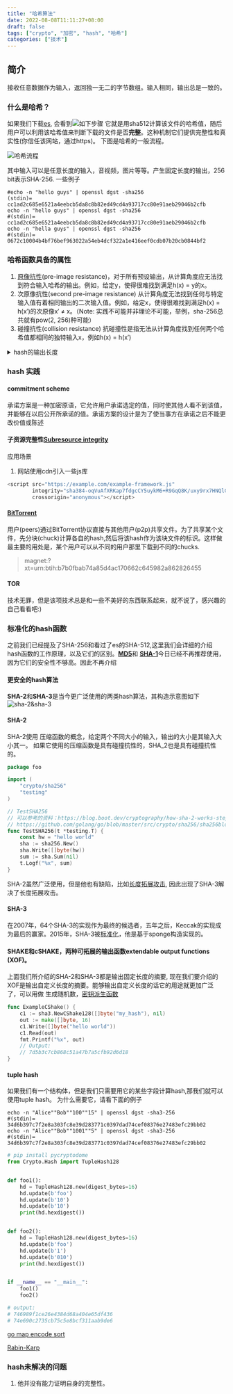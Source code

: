 ```yaml
---
title: "哈希算法"
date: 2022-08-08T11:11:27+08:00
draft: false
tags: ["crypto", "加密", "hash", "哈希"]
categories: ["技术"]
---
```


## 简介
接收任意数据作为输入，返回独一无二的字节数组。输入相同，输出总是一致的。

### 什么是哈希？
如果我们下载[es](https://www.elastic.co/guide/en/elasticsearch/reference/current/targz.html), 会看到![如下步骤](es_sha512.png) 
它就是用sha512计算该文件的哈希值，随后用户可以利用该哈希值来判断下载的文件是否**完整**。这种机制它们提供完整性和真实性(你信任该网站，通过https)。
下图是哈希的一般流程。

![哈希流程](hash_black_box.png)

其中输入可以是任意长度的输入，音视频，图片等等。产生固定长度的输出，256 bit表示SHA-256.
一些例子
```shell
#echo -n "hello guys" | openssl dgst -sha256
(stdin)= cc1ad2c685e6521a4eebcb5da8c8b82ed49cd4a93717cc80e91aeb29046b2cfb
echo -n "hello guys" | openssl dgst -sha256
#(stdin)= cc1ad2c685e6521a4eebcb5da8c8b82ed49cd4a93717cc80e91aeb29046b2cfb
echo -n "hella guys" | openssl dgst -sha256
#(stdin)= 0672c10004b4bf76bef963022a54eb4dcf322a1e416eef0cdb07b20cb0844bf2
```


### 哈希函数具备的属性
1. [原像抗性](https://zh.wikipedia.org/wiki/%E5%8E%9F%E5%83%8F%E6%94%BB%E5%87%BB)(pre-image resistance)，对于所有预设输出，从计算角度应无法找到符合输入哈希的输出。例如，给定y，使得很难找到满足h(x) = y的x。
2. 次原像抗性(second pre-image resistance) 从计算角度无法找到任何与特定输入值有着相同输出的二次输入值。例如，给定x，使得很难找到满足h(x) = h(x′)的次原像x′ ≠ x。（Note: 实践不可能并非理论不可能，举例，sha-256总共就有pow(2, 256)种可能）
3. 碰撞抗性(collision resistance) 抗碰撞性是指无法从计算角度找到任何两个哈希值都相同的独特输入x，例如h(x) = h(x′)

<details>
  <summary>hash的输出长度</summary>
hash的输出长度并不是其必备的属性之一，但是为了满足属性123,实践中hash的输出长度至少应该是256bit,即32字节。256bit提供了最低128bit的 <a href="https://zh.wikipedia.org/wiki/%E7%94%9F%E6%97%A5%E6%94%BB%E5%87%BB">安全性</a>
</details>

### hash 实践

#### commitment scheme

承诺方案是一种加密原语，它允许用户承诺选定的值，同时使其他人看不到该值，并能够在以后公开所承诺的值。承诺方案的设计是为了使当事方在承诺之后不能更改价值或陈述


#### 子资源完整性[Subresource integrity](https://developer.mozilla.org/en-US/docs/Web/Security/Subresource_Integrity)
应用场景
1. 网站使用cdn引入一些js库


```javascript
<script src="https://example.com/example-framework.js"
        integrity="sha384-oqVuAfXRKap7fdgcCY5uykM6+R9GqQ8K/uxy9rx7HNQlGYl1kPzQho1wx4JwY8wC"
        crossorigin="anonymous"></script>
```

#### [BitTorrent](https://zh.wikipedia.org/wiki/BitTorrent_(%E5%8D%8F%E8%AE%AE))
用户(peers)通过BitTorrent协议直接与其他用户(p2p)共享文件。为了共享某个文件，先分块(chuck)计算各自的hash,然后将该hash作为该块文件的标识。这样做最主要的用处是，某个用户可以从不同的用户那里下载到不同的chucks. 

> magnet:?xt=urn:btih:b7b0fbab74a85d4ac170662c645982a862826455


#### TOR

技术无罪，但是该项技术总是和一些不美好的东西联系起来，就不说了，感兴趣的自己看看吧:)

### 标准化的hash函数
之前我们已经提及了SHA-256和看过了es的SHA-512,这里我们会详细的介绍hash函数的工作原理，以及它们的区别。[**MD5**](https://eprint.iacr.org/2004/199.pdf)和 [**SHA-1**](https://security.googleblog.com/2017/02/announcing-first-sha1-collision.html)今日已经不再推荐使用，因为它们的安全性不够高。因此不再介绍

#### 更安全的hash算法
**SHA-2**和**SHA-3**是当今更广泛使用的两类hash算法，其构造示意图如下
![sha-2&sha-3](sha2_sha3_construction.png)

#### SHA-2
SHA-2使用[]()
压缩函数的概念，给定两个不同大小的输入，输出的大小是其输入大小其一。
如果它使用的压缩函数是具有碰撞抗性的，SHA_2也是具有碰撞抗性的。

```go
package foo

import (
	"crypto/sha256"
	"testing"
)

// TestSHA256 
// 可以参考的资料：https://blog.boot.dev/cryptography/how-sha-2-works-step-by-step-sha-256/
// https://github.com/golang/go/blob/master/src/crypto/sha256/sha256block.go
func TestSHA256(t *testing.T) {
	const hw = "hello world"
	sha := sha256.New()
	sha.Write([]byte(hw))
	sum := sha.Sum(nil)
	t.Logf("%x", sum)
}

```

SHA-2虽然广泛使用，但是他也有缺陷，比如[长度拓展攻击](https://maojui.me/Crypto/LEA/), 因此出现了SHA-3解决了长度拓展攻击。

#### SHA-3
在2007年，64个SHA-3的实现作为最终的候选者，五年之后，Keccak的实现成为最后的赢家。2015年，SHA-3被[标准化](https://nvlpubs.nist.gov/nistpubs/FIPS/NIST.FIPS.202.pdf)，他是基于sponge构造实现的。

#### SHAKE和cSHAKE，两种可拓展的输出函数extendable output functions (XOF)。
上面我们所介绍的SHA-2和SHA-3都是输出固定长度的摘要, 现在我们要介绍的XOF是输出自定义长度的摘要。能够输出自定义长度的话它的用途就更加广泛了，可以用做
生成随机数，[密钥派生函数](https://en.wikipedia.org/wiki/Key_derivation_function)

```go
func ExampleCShake() {
	c1 := sha3.NewCShake128([]byte("my_hash"), nil)
	out := make([]byte, 16)
	c1.Write([]byte("hello world"))
	c1.Read(out)
	fmt.Printf("%x", out)
	// Output:
	// 7d5b3c7cb868c51a47b7a5cfb92d6d18
}
```

#### tuple hash
如果我们有一个结构体，但是我们只需要用它的某些字段计算hash,那我们就可以使用tuple hash。
为什么需要它，请看下面的例子

```shell
echo -n "Alice""Bob""100""15" | openssl dgst -sha3-256
#(stdin)= 34d6b397c7f2e8a303fc8e39d283771c0397dad74cef08376e27483efc29bb02
echo -n "Alice""Bob""1001""5" | openssl dgst -sha3-256
#(stdin)= 34d6b397c7f2e8a303fc8e39d283771c0397dad74cef08376e27483efc29bb02
```

```python
# pip install pycryptodome
from Crypto.Hash import TupleHash128


def foo1():
    hd = TupleHash128.new(digest_bytes=16)
    hd.update(b'foo')
    hd.update(b'10')
    hd.update(b'10')
    print(hd.hexdigest())


def foo2():
    hd = TupleHash128.new(digest_bytes=16)
    hd.update(b'foo')
    hd.update(b'1')
    hd.update(b'010')
    print(hd.hexdigest())


if __name__ == "__main__":
    foo1()
    foo2()

# output:
# 746989f1ce26e4384d68a404e65df436
# 74e690c2735cb75c5e8bcf311aab9de6
```

[go map encode sort](https://github.com/golang/go/blob/de95dca32fb196d5f09bf5db4a6ba592907559c3/src/encoding/json/encode.go#L805)

[Rabin-Karp](https://github.com/golang/go/blob/03fb5d7574eaceb26e99586dec20691663fe6b82/src/internal/bytealg/bytealg.go#L53)

### hash未解决的问题
1. 他并没有能力证明自身的完整性。